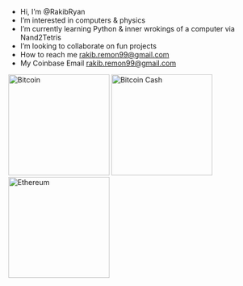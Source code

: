 - Hi, I’m @RakibRyan
- I’m interested in computers & physics
- I’m currently learning Python & inner wrokings of a computer via Nand2Tetris 
- I’m looking to collaborate on fun projects
- How to reach me rakib.remon99@gmail.com
- My Coinbase Email rakib.remon99@gmail.com


<p float="left">
  <img src="https://www.bitcoinqrcodemaker.com/api/?style=bitcoin&amp;address=327dZjeWci6L7tyQWU1RxRszfiwEG1s8Tf" alt="Bitcoin" width="200" />
  <img src="https://www.bitcoinqrcodemaker.com/api/?style=bitcoincash&amp;address=15q3QeC3NJQqL1ZVLTMwWEQwCiQYS2yAu1" alt="Bitcoin Cash" width="200" /> 
  <img src="https://www.bitcoinqrcodemaker.com/api/?style=ethereum&amp;address=0x17C685A7eF1132B176E0A16264FF70a83Ae84D0E" alt="Ethereum" width="200" />
</p>


<!---
RakibRyan/RakibRyan is a ✨ special ✨ repository because its `README.md` (this file) appears on your GitHub profile.
You can click the Preview link to take a look at your changes.
--->
